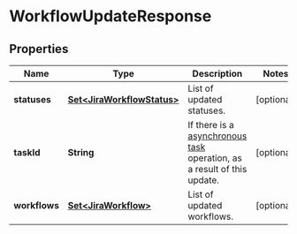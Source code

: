 

# WorkflowUpdateResponse


## Properties

| Name | Type | Description | Notes |
|------------ | ------------- | ------------- | -------------|
|**statuses** | [**Set&lt;JiraWorkflowStatus&gt;**](JiraWorkflowStatus.md) | List of updated statuses. |  [optional] |
|**taskId** | **String** | If there is a [asynchronous task](#async-operations) operation, as a result of this update. |  [optional] |
|**workflows** | [**Set&lt;JiraWorkflow&gt;**](JiraWorkflow.md) | List of updated workflows. |  [optional] |



